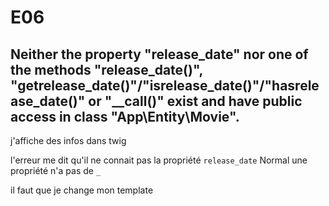 # E06

## Neither the property "release_date" nor one of the methods "release_date()", "getrelease_date()"/"isrelease_date()"/"hasrelease_date()" or "__call()" exist and have public access in class "App\Entity\Movie".

j'affiche des infos dans twig

l'erreur me dit qu'il ne connait pas la propriété `release_date`
Normal une propriété n'a pas de `_`

il faut que je change mon template